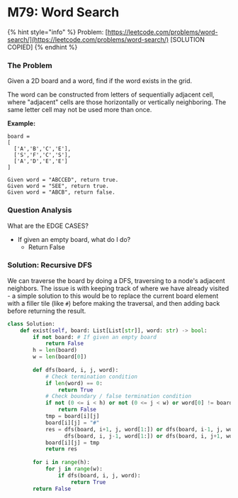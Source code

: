 # M79: Word Search

{% hint style="info" %}
Problem: [https://leetcode.com/problems/word-search/](https://leetcode.com/problems/word-search/) \[SOLUTION COPIED\]
{% endhint %}

### The Problem

Given a 2D board and a word, find if the word exists in the grid.

The word can be constructed from letters of sequentially adjacent cell, where "adjacent" cells are those horizontally or vertically neighboring. The same letter cell may not be used more than once.

**Example:**

```text
board =
[
  ['A','B','C','E'],
  ['S','F','C','S'],
  ['A','D','E','E']
]

Given word = "ABCCED", return true.
Given word = "SEE", return true.
Given word = "ABCB", return false.
```

### Question Analysis

What are the EDGE CASES? 

* If given an empty board, what do I do?
  * Return False

### Solution: Recursive DFS

We can traverse the board by doing a DFS, traversing to a node's adjacent neighbors. The issue is with keeping track of where we have already visited - a simple solution to this would be to replace the current board element with a filler tile \(like `#`\)  before making the traversal, and then adding back before returning the result.

```python
class Solution:
    def exist(self, board: List[List[str]], word: str) -> bool:
        if not board: # If given an empty board
            return False
        h = len(board)
        w = len(board[0])
        
        def dfs(board, i, j, word):
            # Check termination condition
            if len(word) == 0:
                return True
            # Check boundary / false termination condition
            if not (0 <= i < h) or not (0 <= j < w) or word[0] != board[i][j]:
                return False
            tmp = board[i][j]
            board[i][j] = "#"
            res = dfs(board, i+1, j, word[1:]) or dfs(board, i-1, j, word[1:]) or 
                  dfs(board, i, j-1, word[1:]) or dfs(board, i, j+1, word[1:])
            board[i][j] = tmp
            return res
        
        for i in range(h):
            for j in range(w):
                if dfs(board, i, j, word):
                    return True
        return False
```

